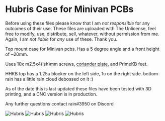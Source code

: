 # Hubris Case for Minivan PCBs
Before using these files please know that I am *not responsible* for any outcomes of their use. These files are uploaded with The Unlicense, feel free to modify, use, distribute, sell, whatever, without permission from me. Again, I am *not liable* for *any* use of these. Thank you.

Top mount case for Minivan pcbs. Has a 5 degree angle and a front height of ~20mm.

Uses 10x m2.5x4(ish)mm screws, [coriander plate](https://trashman.wiki/en/files), and PrimeKB feet.

HHKB top has a 1.25u blocker on the left side, 1u on the right side. bottom-rain has a little rain cloud debossed on it :)

As of the date this is last updated these files have been tested with 3D printing, and a CNC version is in production.

Any further questions contact rain#3950 on Discord

![Hubris](https://i.imgur.com/wPy5Lha.jpeg)
![Hubris](https://i.imgur.com/NQmKQTO.jpeg)
![Hubris](https://i.imgur.com/ur9ffz3.jpeg)
![Hubris](https://i.imgur.com/SY9aCi8.png)
